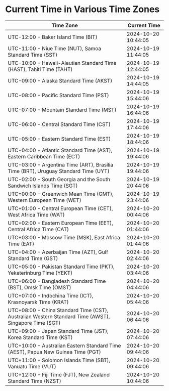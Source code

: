 # Current Time in Various Time Zones

| Time Zone | Current Time |
|-----------|--------------|
| UTC-12:00 - Baker Island Time (BIT) | 2024-10-20 10:44:05 |
| UTC-11:00 - Niue Time (NUT), Samoa Standard Time (SST) | 2024-10-19 11:44:05 |
| UTC-10:00 - Hawaii-Aleutian Standard Time (HAST), Tahiti Time (TAHT) | 2024-10-19 12:44:05 |
| UTC-09:00 - Alaska Standard Time (AKST) | 2024-10-19 14:44:05 |
| UTC-08:00 - Pacific Standard Time (PST) | 2024-10-19 15:44:06 |
| UTC-07:00 - Mountain Standard Time (MST) | 2024-10-19 16:44:06 |
| UTC-06:00 - Central Standard Time (CST) | 2024-10-19 17:44:06 |
| UTC-05:00 - Eastern Standard Time (EST) | 2024-10-19 18:44:06 |
| UTC-04:00 - Atlantic Standard Time (AST), Eastern Caribbean Time (ECT) | 2024-10-19 19:44:06 |
| UTC-03:00 - Argentina Time (ART), Brasília Time (BRT), Uruguay Standard Time (UYT) | 2024-10-19 19:44:06 |
| UTC-02:00 - South Georgia and the South Sandwich Islands Time (SGT) | 2024-10-19 20:44:06 |
| UTC±00:00 - Greenwich Mean Time (GMT), Western European Time (WET) | 2024-10-19 23:44:06 |
| UTC+01:00 - Central European Time (CET), West Africa Time (WAT) | 2024-10-20 00:44:06 |
| UTC+02:00 - Eastern European Time (EET), Central Africa Time (CAT) | 2024-10-20 01:44:06 |
| UTC+03:00 - Moscow Time (MSK), East Africa Time (EAT) | 2024-10-20 01:44:06 |
| UTC+04:00 - Azerbaijan Time (AZT), Gulf Standard Time (GST) | 2024-10-20 02:44:06 |
| UTC+05:00 - Pakistan Standard Time (PKT), Yekaterinburg Time (YEKT) | 2024-10-20 03:44:06 |
| UTC+06:00 - Bangladesh Standard Time (BST), Omsk Time (OMST) | 2024-10-20 04:44:06 |
| UTC+07:00 - Indochina Time (ICT), Krasnoyarsk Time (KRAT) | 2024-10-20 05:44:06 |
| UTC+08:00 - China Standard Time (CST), Australian Western Standard Time (AWST), Singapore Time (SGT) | 2024-10-20 06:44:06 |
| UTC+09:00 - Japan Standard Time (JST), Korea Standard Time (KST) | 2024-10-20 07:44:06 |
| UTC+10:00 - Australian Eastern Standard Time (AEST), Papua New Guinea Time (PGT) | 2024-10-20 09:44:06 |
| UTC+11:00 - Solomon Islands Time (SBT), Vanuatu Time (VUT) | 2024-10-20 09:44:06 |
| UTC+12:00 - Fiji Time (FJT), New Zealand Standard Time (NZST) | 2024-10-20 10:44:06 |
